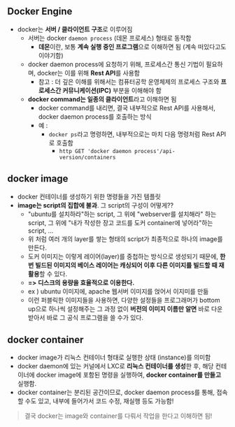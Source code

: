 ## **Docker Engine**

- docker는 **서버 / 클라이언트 구조**로 이루어짐
    - 서버는 docker `daemon process` (데몬 프로세스) 형태로 동작함
        - **데몬**이란, 보통 **계속 실행 중인 프로그램**으로 이해하면 됨 (계속 떠있다고도 이야기함)
    - docker daemon process에 요청하기 위해, 프로세스간 통신 기법이 필요하며, docker는 이를 위해 **Rest API**를 사용함
        - 참고 : 더 깊은 이해를 위해서는 컴퓨터공학 운영체제의 프로세스 구조와 **프로세스간 커뮤니케이션(IPC)** 부분을 이해해야 함
    - **docker command는 일종의 클라이언트**라고 이해하면 됨
        - docker command를 내리면, 결국 내부적으로 Rest API를 사용해서, docker daemon process를 호출하는 방식
        - 예 :
            - `docker ps`라고 명령하면, 내부적으로는 마치 다음 명령처럼 Rest API로 호출함
                - `http GET 'docker daemon process'/api-version/containers`

## **docker image**

- docker 컨테이너를 생성하기 위한 명령들을 가진 템플릿
- **image는 script의 집합에 불과**. 그 script의 구성이 어떻게??
    - "ubuntu를 설치하라"하는 script, 그 위에 "webserver를 설치해라" 하는 script, 그 위에 "내가 작성한 장고 코드를 도커 container에 넣어라"하는 script, ...
    - 위 처럼 여러 개의 layer를 쌓는 형태의 script가 최종적으로 하나의 image를 만든다.
    - 도커 이미지는 이렇게 레이어(layer)를 중첩하는 방식으로 생성되기 때문에, **한번 빌드된 이미지의 베이스 레이어는 캐싱되어 이후 다른 이미지를 빌드할 때 재활용**할 수 있다.
    - **=> 디스크의 용량을 효율적으로 이용한다.**
    - ex ) ubuntu 이미지에, apache 웹서버 이미지를 얹어서 이지미를 만듦
    - 이런 퍼블릭한 이미지들을 사용하면, 다양한 설정들을 프로그래머가 bottom up으로 하나씩 설정해주는 그 과정 없이 **버전의 이미지 이름만 알면** 바로 다운받아서 바로 그 공식 프로그램을 쓸 수가 있다.

## **docker container**

- docker image가 리눅스 컨테이너 형태로 실행한 상태 (instance)를 의미함
- docker daemon에 있는 커널에서 LXC로 **리눅스 컨테이너를 생성**한 후, 해당 컨테이너에 docker image에 포함된 명령을 실행하여, **docker container를 만들고** 실행함.
- docker container는 분리된 공간이므로, docker daemon process를 통해, 접속할 수도 있고, 내부에 들어가서 코드 수정, 재실행 등도 가능함!

> 결국 docker는 image와 container를 다뤄서 작업을 한다고 이해하면 됨!